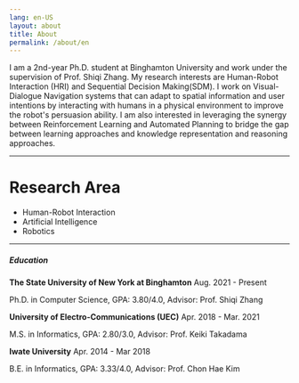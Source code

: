 ```yaml
---
lang: en-US
layout: about
title: About
permalink: /about/en
---
```



I am a 2nd-year Ph.D. student at Binghamton University and work under the supervision of Prof. Shiqi Zhang.
My research interests are Human-Robot Interaction (HRI) and Sequential Decision Making(SDM).
I work on Visual-Dialogue Navigation systems that can adapt to spatial information and user intentions by interacting with humans in a
physical environment to improve the robot's persuasion ability.
I am also interested in leveraging the synergy between Reinforcement Learning and Automated Planning to bridge the gap between learning approaches and knowledge representation and reasoning approaches.

<!--
I research on a Dialog-Navigation problem. We learned Dialog and Navigation in this cource. Navigation is a combination research on those two conventional research. In our research, we focus on the robot which can convince a human to make a good decision in a scenario where the human and the robot move around and they sometimes conversate.


As you learned in this cource, dialog is conducted in a loop of human and robot. Navigation is that a robot moves around an environment. In conventional research, dialog took place in a fixed location, and neither a human nor a robot move. Dialog-Navigation is a combination research on those two conventional research. There are two types of researches on Dialog-Navigation.
-->

----

# Research Area
* Human-Robot Interaction
* Artificial Intelligence
* Robotics

----------

##### Education

**The State University of New York at Binghamton** <span class="tag">Aug. 2021 - Present</span>

Ph.D. in Computer Science,
GPA: 3.80/4.0,
Advisor: Prof. Shiqi Zhang

**University of Electro-Communications (UEC)** <span class="tag">Apr. 2018 - Mar. 2021</span>

M.S. in Informatics,
GPA: 2.80/3.0,
Advisor: Prof. Keiki Takadama

**Iwate University** <span class="tag">Apr. 2014 - Mar 2018</span>

B.E. in Informatics,
GPA: 3.33/4.0,
Advisor: Prof. Chon Hae Kim
